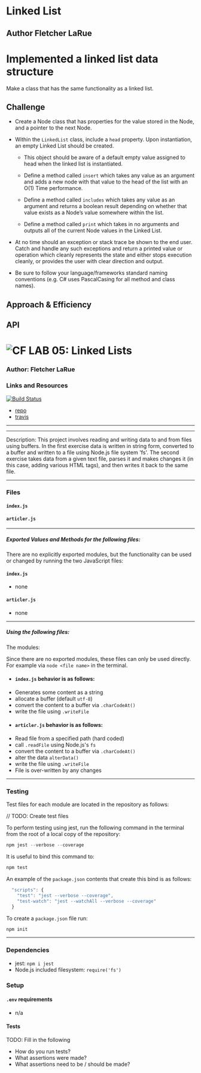 # Linked List

## Author Fletcher LaRue

# Implemented a linked list data structure
Make a class that has the same functionality as a linked list.

## Challenge
* Create a Node class that has properties for the value stored in the Node, and a pointer to the next Node.

* Within the `LinkedList` class, include a `head` property. Upon instantiation, an empty Linked List should be created.

    * This object should be aware of a default empty value assigned to head when the linked list is instantiated.

    * Define a method called `insert` which takes any value as an argument and adds a new node with that value to the head of the list with an O(1) Time performance.

    * Define a method called `includes` which takes any value as an argument and returns a boolean result depending on whether that value exists as a Node’s value somewhere within the list.

    * Define a method called `print` which takes in no arguments and outputs all of the current Node values in the Linked List.

* At no time should an exception or stack trace be shown to the end user. Catch and handle any such exceptions and return a printed value or operation which cleanly represents the state and either stops execution cleanly, or provides the user with clear direction and output.

* Be sure to follow your language/frameworks standard naming conventions (e.g. C# uses PascalCasing for all method and class names).

## Approach & Efficiency
<!-- What approach did you take? Why? What is the Big O space/time for this approach? -->


## API
<!-- Description of each method publicly available to your Linked List -->


![CF](http://i.imgur.com/7v5ASc8.png) LAB 05: Linked Lists
=================================================


### Author: Fletcher LaRue

### Links and Resources

[![Build Status](https://www.travis-ci.com/asdFletcher/04-buffers.svg?branch=master)](https://www.travis-ci.com/asdFletcher/04-buffers)

* [repo](https://github.com/asdFletcher/data-structures-and-algorithms/tree/master/code-challenges/linked_list)
* [travis](https://www.travis-ci.com/asdFletcher/04-buffers)

--- 

---
Description:
This project involves reading and writing data to and from files using buffers. In the first exercise data is written in string form, converted to a buffer and written to a file using Node.js file system 'fs'. The second exercise takes data from a given text file, parses it and makes changes it (in this case, adding various HTML tags), and then writes it back to the same file.

---
### Files
#### `index.js`
#### `articler.js`
---
##### Exported Values and Methods for the following files:

There are no explicitly exported modules, but the functionality can be used or changed by running the two JavaScript files:

#### `index.js`
* none
#### `articler.js`
* none
---


##### Using the following files:
The modules:




Since there are no exported modules, these files can only be used directly. For example via `node <file name>` in the terminal.

- #### `index.js` behavior is as follows:

* Generates some content as a string
* allocate a buffer (default `utf-8`)
* convert the content to a buffer via `.charCodeAt()`
* write the file using `.writeFile`

- #### `articler.js` behavior is as follows:

* Read file from a specified path (hard coded)
* call `.readFile` using Node.js's `fs`
* convert the content to a buffer via `.charCodeAt()`
* alter the data `alterData()`
* write the file using `.writeFile`
* File is over-written by any changes

---

### Testing

Test files for each module are located in the repository as follows:

// TODO: Create test files

To perform testing using jest, run the following command in the terminal from the root of a local copy of the repository:
```JavaScript
npm jest --verbose --coverage
```

It is useful to bind this command to:
```JavaScript
npm test
```

An example of the `package.json` contents that create this bind is as follows:
```Javascript
  "scripts": {
    "test": "jest --verbose --coverage",
    "test-watch": "jest --watchAll --verbose --coverage"
  }
```

To create a `package.json` file run:
```JavaScript
npm init
```

---

### Dependencies

* jest: `npm i jest`
* Node.js included filesystem: `require('fs')`



### Setup
#### `.env` requirements
* n/a


#### Tests
TODO: Fill in the following
* How do you run tests?
* What assertions were made?
* What assertions need to be / should be made?
